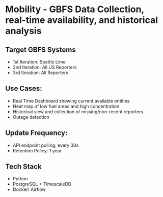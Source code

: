 # Mobility - GBFS Data Collection, real-time availability, and historical analysis

## Target GBFS Systems
- 1st Iteration: Seattle Lime
- 2nd Iteration: All US Reporters
- 3rd Iteration: All Reporters

## Use Cases:
- Real Time Dashboard showing current available entities
- Heat map of low fuel areas and high concentration
- Historical view and collection of missing/non-recent reporters
- Outage detection

## Update Frequency:
- API endpoint polling: every 30s
- Retention Policy: 1 year

## Tech Stack
- Python
- PostgreSQL + TimescaleDB
- Docker/ Airflow